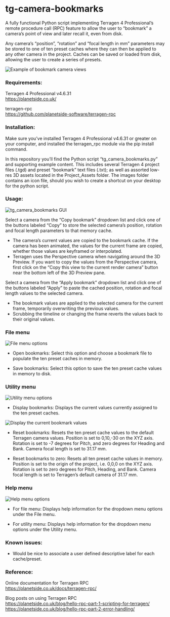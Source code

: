 # tg-camera-bookmarks
A fully functional Python script implementing Terragen 4 Professional’s remote procedure call (RPC) feature to allow the user to “bookmark” a camera’s point of view and later recall it, even from disk. 

Any camera’s “position”, “rotation” and “focal length in mm” parameters may be stored to one of ten preset caches where they can then be applied to any other camera in the project.  Caches can be saved or loaded from disk, allowing the user to create a series of presets.

![Example of bookmark camera views](images/tg_camera_bookmarks_composition.jpg)

### Requirements:

Terragen 4 Professional v4.6.31 <br>
https://planetside.co.uk/

terragen-rpc <br>
https://github.com/planetside-software/terragen-rpc

### Installation:

Make sure you’ve installed Terragen 4 Professional v4.6.31 or greater on your computer, and installed the terragen_rpc module via the pip install command.

In this repository you’ll find the Python script “tg_camera_bookmarks.py” and supporting example content.  This includes several Terragen 4 project files (.tgd) and preset “bookmark” text files (.txt); as well as assorted low-res 3D assets located in the Project_Assets folder. The images folder contains an icon file, should you wish to create a shortcut on your desktop for the python script.


### Usage:

![tg_camera_bookmarks GUI](images/tg_camera_bookmark_gui.jpg)

Select a camera from the “Copy bookmark” dropdown list and click one of the buttons labeled “Copy” to store the selected camera’s position, rotation and focal length parameters to that memory cache.
* The camera’s current values are copied to the bookmark cache. If the camera has been animated, the values for the current frame are copied, whether those values are keyframed or interpolated.
* Terragen uses the Perspective camera when navigating around the 3D Preview.  If you want to copy the values from the Perspective camera, first click on the “Copy this view to the current render camera” button near the bottom left of the 3D Preview pane.

Select a camera from the “Apply bookmark” dropdown list and click one of the buttons labeled “Apply” to paste the cached position, rotation and focal length values to the selected camera.
* The bookmark values are applied to the selected camera for the current frame, temporarily overwriting the previous values.  
* Scrubbing the timeline or changing the frame reverts the values back to their original values.

### File menu

![File menu options](images/tg_camera_bookmark_file_menu.jpg)

* Open bookmarks: Select this option and choose a bookmark file to populate the ten preset caches in memory.

* Save bookmarks: Select this option to save the ten preset cache values in memory to disk.

### Utility menu

![Utility menu options](images/tg_camera_bookmark_utility_menu.jpg)

* Display bookmarks: Displays the current values currently assigned to the ten preset caches.

![Display the current bookmark values](images/tg_camera_bookmark_Display_Bookmarks.jpg)

* Reset bookmarks: Resets the ten preset cache values to the default Terragen camera values.  Position is set to 0,10,-30 on the XYZ axis.  Rotation is set to -7 degrees for Pitch, and zero degrees for Heading and Bank.  Camera focal length is set to 31.17 mm.

* Reset bookmarks to zero: Resets all ten preset cache values in memory.  Position is set to the origin of the project, i.e. 0,0,0 on the XYZ axis.  Rotation is set to zero degrees for Pitch, Heading, and Bank.   Camera focal length is set to Terragen’s default camera of 31.17 mm.


### Help menu

![Help menu options](images/tg_camera_bookmark_help_menu.jpg)

* For file menu: Displays help information for the dropdown menu options under the File menu.
 
* For utility menu:  Displays help information for the dropdown menu options under the Utility menu.


### Known issues:
* Would be nice to associate a user defined descriptive label for each cache/preset.

### Reference: <br>

Online documentation for Terragen RPC <br>
https://planetside.co.uk/docs/terragen-rpc/

Blog posts on using Terragen RPC <br>
https://planetside.co.uk/blog/hello-rpc-part-1-scripting-for-terragen/ <br>
https://planetside.co.uk/blog/hello-rpc-part-2-error-handling/


